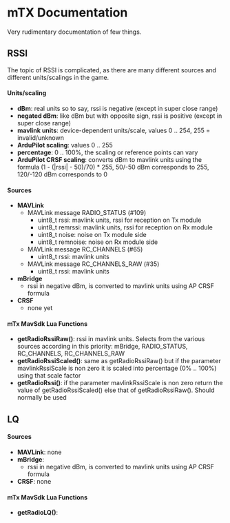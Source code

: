 # mTX Documentation

Very rudimentary documentation of few things.

## RSSI

The topic of RSSI is complicated, as there are many different sources and different units/scalings in the game.

#### Units/scaling
- **dBm**: real units so to say, rssi is negative (except in super close range)
- **negated dBm**: like dBm but with opposite sign, rssi is positive (except in super close range)
- **mavlink units**: device-dependent units/scale, values 0 .. 254, 255 = invalid/unknown
- **ArduPilot scaling**: values 0 .. 255
- **percentage**: 0 .. 100%, the scaling or reference points can vary
- **ArduPilot CRSF scaling**: converts dBm to mavlink units using the formula (1 - (|rssi| - 50)/70) * 255, 50/-50 dBm corresponds to 255, 120/-120 dBm corresponds to 0

#### Sources
- **MAVLink**
  - MAVLink message RADIO_STATUS (#109) 
    - uint8_t rssi: mavlink units, rssi for reception on Tx module
    - uint8_t remrssi: mavlink units, rssi for reception on Rx module
    - uint8_t noise: noise on Tx module side
    - uint8_t remnoise: noise on Rx module side
  - MAVLink message RC_CHANNELS (#65)
    - uint8_t rssi: mavlink units
  - MAVLink message RC_CHANNELS_RAW (#35)
    - uint8_t rssi: mavlink units
- **mBridge**
  - rssi in negative dBm, is converted to mavlink units using AP CRSF formula
- **CRSF**
  - none yet

#### mTx MavSdk Lua Functions
- **getRadioRssiRaw()**: rssi in mavlink units. Selects from the various sources according in this priority: mBridge, RADIO_STATUS, RC_CHANNELS, RC_CHANNELS_RAW
- **getRadioRssiScaled()**: same as getRadioRssiRaw() but if the parameter mavlinkRssiScale is non zero it is scaled into percentage (0% .. 100%) using that scale factor
- **getRadioRssi()**: if the parameter mavlinkRssiScale is non zero return the value of getRadioRssiScaled() else that of getRadioRssiRaw(). Should normally be used 

## LQ

#### Sources
- **MAVLink**: none
- **mBridge**:
  - rssi in negative dBm, is converted to mavlink units using AP CRSF formula
- **CRSF**: none

#### mTx MavSdk Lua Functions
- **getRadioLQ()**:

